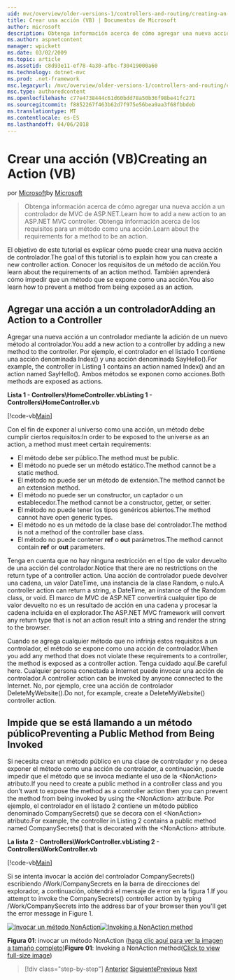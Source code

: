 ```yaml
---
uid: mvc/overview/older-versions-1/controllers-and-routing/creating-an-action-vb
title: Crear una acción (VB) | Documentos de Microsoft
author: microsoft
description: Obtenga información acerca de cómo agregar una nueva acción a un controlador de MVC de ASP.NET. Obtenga información acerca de los requisitos para un método como una acción.
ms.author: aspnetcontent
manager: wpickett
ms.date: 03/02/2009
ms.topic: article
ms.assetid: c8d93e11-ef78-4a30-afbc-f30419000a60
ms.technology: dotnet-mvc
ms.prod: .net-framework
msc.legacyurl: /mvc/overview/older-versions-1/controllers-and-routing/creating-an-action-vb
msc.type: authoredcontent
ms.openlocfilehash: c77e4738444c61d60bdd78a50b36f98be41fc271
ms.sourcegitcommit: f8852267f463b62d7f975e56bea9aa3f68fbbdeb
ms.translationtype: MT
ms.contentlocale: es-ES
ms.lasthandoff: 04/06/2018
---
```

<a name="creating-an-action-vb"></a><span data-ttu-id="1a502-104">Crear una acción (VB)</span><span class="sxs-lookup"><span data-stu-id="1a502-104">Creating an Action (VB)</span></span>
====================
<span data-ttu-id="1a502-105">por [Microsoft](https://github.com/microsoft)</span><span class="sxs-lookup"><span data-stu-id="1a502-105">by [Microsoft](https://github.com/microsoft)</span></span>

> <span data-ttu-id="1a502-106">Obtenga información acerca de cómo agregar una nueva acción a un controlador de MVC de ASP.NET.</span><span class="sxs-lookup"><span data-stu-id="1a502-106">Learn how to add a new action to an ASP.NET MVC controller.</span></span> <span data-ttu-id="1a502-107">Obtenga información acerca de los requisitos para un método como una acción.</span><span class="sxs-lookup"><span data-stu-id="1a502-107">Learn about the requirements for a method to be an action.</span></span>


<span data-ttu-id="1a502-108">El objetivo de este tutorial es explicar cómo puede crear una nueva acción de controlador.</span><span class="sxs-lookup"><span data-stu-id="1a502-108">The goal of this tutorial is to explain how you can create a new controller action.</span></span> <span data-ttu-id="1a502-109">Conocer los requisitos de un método de acción.</span><span class="sxs-lookup"><span data-stu-id="1a502-109">You learn about the requirements of an action method.</span></span> <span data-ttu-id="1a502-110">También aprenderá cómo impedir que un método que se expone como una acción.</span><span class="sxs-lookup"><span data-stu-id="1a502-110">You also learn how to prevent a method from being exposed as an action.</span></span>

## <a name="adding-an-action-to-a-controller"></a><span data-ttu-id="1a502-111">Agregar una acción a un controlador</span><span class="sxs-lookup"><span data-stu-id="1a502-111">Adding an Action to a Controller</span></span>

<span data-ttu-id="1a502-112">Agregar una nueva acción a un controlador mediante la adición de un nuevo método al controlador.</span><span class="sxs-lookup"><span data-stu-id="1a502-112">You add a new action to a controller by adding a new method to the controller.</span></span> <span data-ttu-id="1a502-113">Por ejemplo, el controlador en el listado 1 contiene una acción denominada Index() y una acción denominada SayHello().</span><span class="sxs-lookup"><span data-stu-id="1a502-113">For example, the controller in Listing 1 contains an action named Index() and an action named SayHello().</span></span> <span data-ttu-id="1a502-114">Ambos métodos se exponen como acciones.</span><span class="sxs-lookup"><span data-stu-id="1a502-114">Both methods are exposed as actions.</span></span>

<span data-ttu-id="1a502-115">**Lista 1 - Controllers\HomeController.vb**</span><span class="sxs-lookup"><span data-stu-id="1a502-115">**Listing 1 - Controllers\HomeController.vb**</span></span>

[!code-vb[Main](creating-an-action-vb/samples/sample1.vb)]

<span data-ttu-id="1a502-116">Con el fin de exponer al universo como una acción, un método debe cumplir ciertos requisitos:</span><span class="sxs-lookup"><span data-stu-id="1a502-116">In order to be exposed to the universe as an action, a method must meet certain requirements:</span></span>

- <span data-ttu-id="1a502-117">El método debe ser público.</span><span class="sxs-lookup"><span data-stu-id="1a502-117">The method must be public.</span></span>
- <span data-ttu-id="1a502-118">El método no puede ser un método estático.</span><span class="sxs-lookup"><span data-stu-id="1a502-118">The method cannot be a static method.</span></span>
- <span data-ttu-id="1a502-119">El método no puede ser un método de extensión.</span><span class="sxs-lookup"><span data-stu-id="1a502-119">The method cannot be an extension method.</span></span>
- <span data-ttu-id="1a502-120">El método no puede ser un constructor, un captador o un establecedor.</span><span class="sxs-lookup"><span data-stu-id="1a502-120">The method cannot be a constructor, getter, or setter.</span></span>
- <span data-ttu-id="1a502-121">El método no puede tener los tipos genéricos abiertos.</span><span class="sxs-lookup"><span data-stu-id="1a502-121">The method cannot have open generic types.</span></span>
- <span data-ttu-id="1a502-122">El método no es un método de la clase base del controlador.</span><span class="sxs-lookup"><span data-stu-id="1a502-122">The method is not a method of the controller base class.</span></span>
- <span data-ttu-id="1a502-123">El método no puede contener **ref** o **out** parámetros.</span><span class="sxs-lookup"><span data-stu-id="1a502-123">The method cannot contain **ref** or **out** parameters.</span></span>

<span data-ttu-id="1a502-124">Tenga en cuenta que no hay ninguna restricción en el tipo de valor devuelto de una acción del controlador.</span><span class="sxs-lookup"><span data-stu-id="1a502-124">Notice that there are no restrictions on the return type of a controller action.</span></span> <span data-ttu-id="1a502-125">Una acción de controlador puede devolver una cadena, un valor DateTime, una instancia de la clase Random, o nulo.</span><span class="sxs-lookup"><span data-stu-id="1a502-125">A controller action can return a string, a DateTime, an instance of the Random class, or void.</span></span> <span data-ttu-id="1a502-126">El marco de MVC de ASP.NET convertirá cualquier tipo de valor devuelto no es un resultado de acción en una cadena y procesar la cadena incluida en el explorador.</span><span class="sxs-lookup"><span data-stu-id="1a502-126">The ASP.NET MVC framework will convert any return type that is not an action result into a string and render the string to the browser.</span></span>

<span data-ttu-id="1a502-127">Cuando se agrega cualquier método que no infrinja estos requisitos a un controlador, el método se expone como una acción de controlador.</span><span class="sxs-lookup"><span data-stu-id="1a502-127">When you add any method that does not violate these requirements to a controller, the method is exposed as a controller action.</span></span> <span data-ttu-id="1a502-128">Tenga cuidado aquí.</span><span class="sxs-lookup"><span data-stu-id="1a502-128">Be careful here.</span></span> <span data-ttu-id="1a502-129">Cualquier persona conectada a Internet puede invocar una acción de controlador.</span><span class="sxs-lookup"><span data-stu-id="1a502-129">A controller action can be invoked by anyone connected to the Internet.</span></span> <span data-ttu-id="1a502-130">No, por ejemplo, cree una acción de controlador DeleteMyWebsite().</span><span class="sxs-lookup"><span data-stu-id="1a502-130">Do not, for example, create a DeleteMyWebsite() controller action.</span></span>

## <a name="preventing-a-public-method-from-being-invoked"></a><span data-ttu-id="1a502-131">Impide que se está llamando a un método público</span><span class="sxs-lookup"><span data-stu-id="1a502-131">Preventing a Public Method from Being Invoked</span></span>

<span data-ttu-id="1a502-132">Si necesita crear un método público en una clase de controlador y no desea exponer el método como una acción de controlador, a continuación, puede impedir que el método que se invoca mediante el uso de la &lt;NonAction&gt; atributo.</span><span class="sxs-lookup"><span data-stu-id="1a502-132">If you need to create a public method in a controller class and you don't want to expose the method as a controller action then you can prevent the method from being invoked by using the &lt;NonAction&gt; attribute.</span></span> <span data-ttu-id="1a502-133">Por ejemplo, el controlador en el listado 2 contiene un método público denominado CompanySecrets() que se decora con el &lt;NonAction&gt; atributo.</span><span class="sxs-lookup"><span data-stu-id="1a502-133">For example, the controller in Listing 2 contains a public method named CompanySecrets() that is decorated with the &lt;NonAction&gt; attribute.</span></span>

<span data-ttu-id="1a502-134">**La lista 2 - Controllers\WorkController.vb**</span><span class="sxs-lookup"><span data-stu-id="1a502-134">**Listing 2 - Controllers\WorkController.vb**</span></span>

[!code-vb[Main](creating-an-action-vb/samples/sample2.vb)]

<span data-ttu-id="1a502-135">Si se intenta invocar la acción del controlador CompanySecrets() escribiendo /Work/CompanySecrets en la barra de direcciones del explorador, a continuación, obtendrá el mensaje de error en la figura 1.</span><span class="sxs-lookup"><span data-stu-id="1a502-135">If you attempt to invoke the CompanySecrets() controller action by typing /Work/CompanySecrets into the address bar of your browser then you'll get the error message in Figure 1.</span></span>


<span data-ttu-id="1a502-136">[![Invocar un método NonAction](creating-an-action-vb/_static/image1.jpg)](creating-an-action-vb/_static/image1.png)</span><span class="sxs-lookup"><span data-stu-id="1a502-136">[![Invoking a NonAction method](creating-an-action-vb/_static/image1.jpg)](creating-an-action-vb/_static/image1.png)</span></span>

<span data-ttu-id="1a502-137">**Figura 01**: invocar un método NonAction ([haga clic aquí para ver la imagen a tamaño completo](creating-an-action-vb/_static/image2.png))</span><span class="sxs-lookup"><span data-stu-id="1a502-137">**Figure 01**: Invoking a NonAction method([Click to view full-size image](creating-an-action-vb/_static/image2.png))</span></span>

> [!div class="step-by-step"]
> <span data-ttu-id="1a502-138">[Anterior](creating-a-controller-vb.md)
> [Siguiente](aspnet-mvc-controllers-overview-cs.md)</span><span class="sxs-lookup"><span data-stu-id="1a502-138">[Previous](creating-a-controller-vb.md)
[Next](aspnet-mvc-controllers-overview-cs.md)</span></span>
